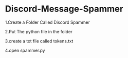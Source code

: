 # Discord-Message-Spammer

1.Create a Folder Called Discord Spammer


2.Put The python file in the folder



3.create a txt file called tokens.txt



4.open spammer.py
